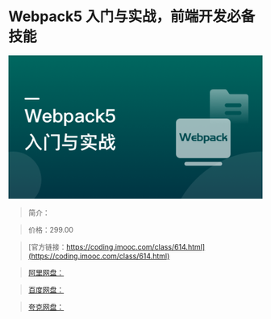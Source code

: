 # Webpack5 入门与实战，前端开发必备技能

![img](../../assets/6360d7cd095b52f005400304.png)

> 简介：

> 价格：299.00

> [官方链接：https://coding.imooc.com/class/614.html](https://coding.imooc.com/class/614.html)

> [阿里网盘：]()

> [百度网盘：]()

> [夸克网盘：]()
